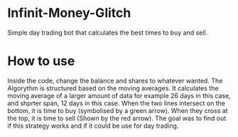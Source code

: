 # Infinit-Money-Glitch
Simple day trading bot that calculates the best times to buy and sell.

# How to use
Inside the code, change the balance and shares to whatever wanted. The Algorythm is structured based on the moving averages. It calculates the moving average of a larger amount of data for example 26 days in this case, and shprter span, 12 days in this case. When the two lines intersect on the bottom, it is time to buy (symbolised by a green arrow). When they cross at the top, it is time to sell (Shown by the red arrow). The goal was to find out if this strategy works and if it could be use for day trading. 


